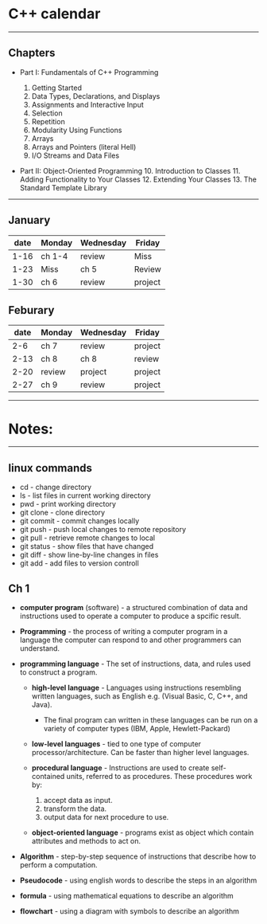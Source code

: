 # C++ calendar
---
## Chapters
* Part I: Fundamentals of C++ Programming
	1. Getting Started
	2. Data Types, Declarations, and Displays
	3. Assignments and Interactive Input
	4. Selection
	5. Repetition
	6. Modularity Using Functions
	7. Arrays
	8. Arrays and Pointers (literal Hell)
	9. I/O Streams and Data Files
	
* Part II: Object-Oriented Programming
	10. Introduction to Classes
	11. Adding Functionality to Your Classes
	12. Extending Your Classes
	13. The Standard Template Library

---
## January
| date | Monday | Wednesday | Friday  |
| ---- | ------ | --------- | ------  |
| 1-16 | ch 1-4 | review    | Miss    |
| 1-23 | Miss   | ch 5      | Review  |
| 1-30 | ch 6   | review    | project |

## Feburary
| date | Monday | Wednesday | Friday  |
| ---- | ------ | --------- | ------  |
| 2-6  | ch 7   | review    | project |
| 2-13 | ch 8   | ch 8      | review  |
| 2-20 | review | project   | project |
| 2-27 | ch 9   | review    | project |

---

# Notes:

---
## linux commands
* cd <directory name> - change directory
* ls - list files in current working directory
* pwd - print working directory
* git clone <repo link> - clone directory
* git commit - commit changes locally
* git push - push local changes to remote repository
* git pull - retrieve remote changes to local
* git status - show files that have changed
* git diff - show line-by-line changes in files
* git add - add files to version controll

## Ch 1 
* __computer program__ (software) - a structured combination of data and instructions used to operate a computer to produce a spcific result.
* __Programming__ - the process of writing a computer program in a language the computer can respond to and other programmers can understand.
* __programming language__ - The set of instructions, data, and rules used to construct a program.
	* __high-level language__ - Languages using instructions resembling written languages, such as English e.g. (Visual Basic, C, C++, and Java).
		* The final program can written in these languages can be run on a variety of computer types (IBM, Apple, Hewlett-Packard)
	* __low-level languages__ - tied to one type of computer processor/architecture. Can be faster than higher level languages.

	* __procedural language__ - Instructions are used to create self-contained units, referred to as procedures. These procedures work by:
		1. accept data as input.
		2. transform the data.
		3. output data for next procedure to use.
	* __object-oriented language__ - programs exist as object which contain attributes and methods to act on.

* __Algorithm__ - step-by-step sequence of instructions that describe how to perform a computation.
* __Pseudocode__ - using english words to describe the steps in an algorithm
* __formula__ - using mathematical equations to describe an algorithm
* __flowchart__ - using a diagram with symbols to describe an algorithm

